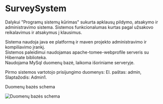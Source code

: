 # SurveySystem
Dalykui "Programų sistemų kūrimas" sukurta apklausų pildymo, atsakymo ir administravimo sistema. Sistemos funkcionalumas kurtas
pagal užsakovo reikalavimus ir atsakymus į klausimus.

Sistema naudoja java ee platformą ir maven projekto administravimo ir kompiliavimo įrankį.<br>
Sistemos paleidimui naudojamas apache-tomee-webprofile serveris su Hibernate biblioteka. <br>
Naudojama MySql duomenų bazė, laikoma išoriniame serveryje.

Pirmo sistemos vartotojo prisijungimo duomenys: El. paštas: admin, Slaptažodis: Admin1.

Duomenų bazės schema

![Duomenų bazės schema](https://github.com/deivid321/SurveySystem/blob/origin/src/test/resources/schema/schema.png)


